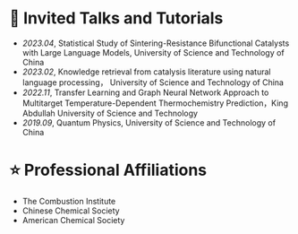 
# 💬 Invited Talks and Tutorials
- *2023.04*, Statistical Study of Sintering-Resistance Bifunctional Catalysts with Large Language Models, University of Science and Technology of China 
- *2023.02*, Knowledge retrieval from catalysis literature using natural language processing， University of Science and Technology of China 
- *2022.11*, Transfer Learning and Graph Neural Network Approach to Multitarget
Temperature-Dependent Thermochemistry Prediction，King Abdullah University of Science and Technology
- *2019.09*, Quantum Physics, University of Science and Technology of China 

# ⭐ Professional Affiliations
- The Combustion Institute 
- Chinese Chemical Society 
- American Chemical Society
